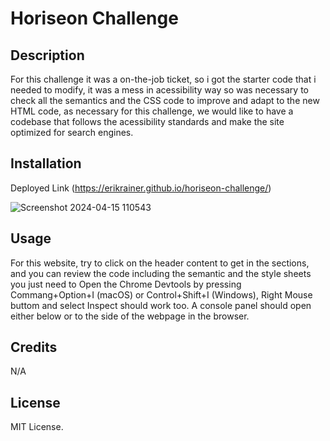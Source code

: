 # Horiseon Challenge

## Description

For this challenge it was a on-the-job ticket, so i got the starter code that i needed to modify, it was a mess in acessibility way so was necessary to check all the semantics and the CSS code to improve and adapt to the new HTML code, as necessary for this challenge, we would like to have a codebase that follows the acessibility standards and make the site optimized for search engines.

## Installation

Deployed Link
(https://erikrainer.github.io/horiseon-challenge/)

![Screenshot 2024-04-15 110543](https://github.com/Erikrainer/horiseon-challenge/assets/160955635/6c26d0c8-bab9-4bec-b805-1ecac216fa04)


## Usage

For this website, try to click on the header content to get in the sections, and you can review the code including the semantic and the style sheets you just need to Open the Chrome Devtools by pressing Commang+Option+I (macOS) or Control+Shift+I (Windows), Right Mouse buttom and select Inspect should work too. A console panel should open either below or to the side of the webpage in the browser.

## Credits

N/A

## License

MIT License.
